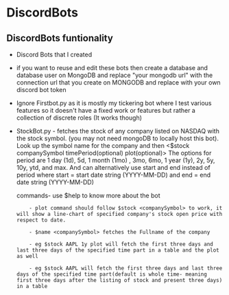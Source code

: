 # DiscordBots
## DiscordBots funtionality
- Discord Bots that I created

- if you want to reuse and edit these bots then create a database and database user on MongoDB and replace "your mongodb url" with the connection url that you create on MONGODB and replace <TOKEN> with your own discord bot token

- Ignore Firstbot.py as it is mostly my tickering bot where I test various features so it doesn't have a fixed work or features but rather a collection of discrete roles (It works though)

- StockBot.py - fetches the stock of any company listed on NASDAQ with the stock symbol. (you may not need mongoDB to locally host this bot). Look up the symbol name for the company and then <$stock companySymbol timePeriod(optional) plot(optional)>  The options for period are 1 day (1d), 5d, 1 month (1mo) , 3mo, 6mo, 1 year (1y), 2y, 5y, 10y, ytd, and max. And can alternatively use start and end instead of period where start = start date string (YYYY-MM-DD) and end = end date string (YYYY-MM-DD)
 
  commands- use $help to know more about the bot
 
          - plot command should follow $stock <companySymbol> to work, it will show a line-chart of specified company's stock open price with respect to date.
 
          - $name <companySymbol> fetches the Fullname of the company
 
          - eg $stock AAPL 1y plot will fetch the first three days and last three days of the specified time part in a table and the plot as well
 
          - eg $stock AAPL will fetch the first three days and last three days of the specified time part(default is whole time- meaning first three days after the listing of stock and present three days) in a table
